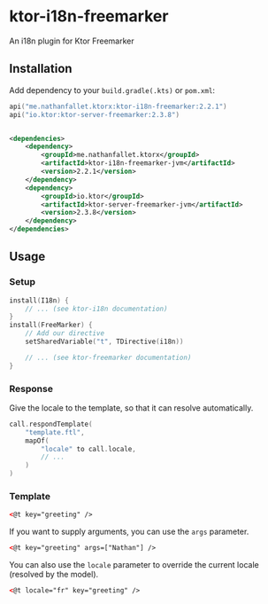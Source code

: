 # ktor-i18n-freemarker

An i18n plugin for Ktor Freemarker

## Installation

Add dependency to your `build.gradle(.kts)` or `pom.xml`:

```kotlin
api("me.nathanfallet.ktorx:ktor-i18n-freemarker:2.2.1")
api("io.ktor:ktor-server-freemarker:2.3.8")
```

```xml

<dependencies>
    <dependency>
        <groupId>me.nathanfallet.ktorx</groupId>
        <artifactId>ktor-i18n-freemarker-jvm</artifactId>
        <version>2.2.1</version>
    </dependency>
    <dependency>
        <groupId>io.ktor</groupId>
        <artifactId>ktor-server-freemarker-jvm</artifactId>
        <version>2.3.8</version>
    </dependency>
</dependencies>
```

## Usage

### Setup

```kotlin
install(I18n) {
    // ... (see ktor-i18n documentation)
}
install(FreeMarker) {
    // Add our directive
    setSharedVariable("t", TDirective(i18n))

    // ... (see ktor-freemarker documentation)
}
```

### Response

Give the locale to the template, so that it can resolve automatically.

```kotlin
call.respondTemplate(
    "template.ftl",
    mapOf(
        "locale" to call.locale,
        // ...
    )
)
```

### Template

```html
<@t key="greeting" />
```

If you want to supply arguments, you can use the `args` parameter.

```html
<@t key="greeting" args=["Nathan"] />
```

You can also use the `locale` parameter to override the current locale (resolved by the model).

```html
<@t locale="fr" key="greeting" />
```
